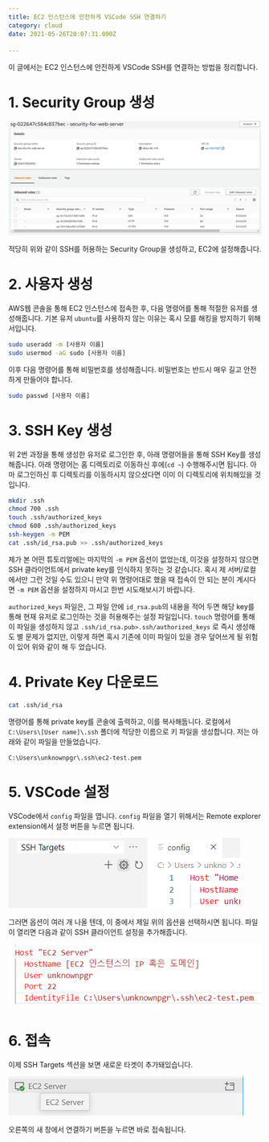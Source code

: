 ```yaml
---
title: EC2 인스턴스에 안전하게 VSCode SSH 연결하기
category: cloud
date: 2021-05-26T20:07:31.090Z

---
```


이 글에서는 EC2 인스턴스에 안전하게 VSCode SSH를 연결하는 방법을 정리합니다.

# 1. Security Group 생성

![image-20210527042758059](imgs/image-20210527042758059.png)

적당히 위와 같이 SSH를 허용하는 Security Group을 생성하고, EC2에 설정해줍니다.

# 2. 사용자 생성

AWS웹 콘솔을 통해 EC2 인스턴스에 접속한 후, 다음 명령어를 통해 적절한 유저를 생성해줍니다. 기본 유저 `ubuntu`를 사용하지 않는 이유는 혹시 모를 해킹을 방지하기 위해서입니다.

```bash
sudo useradd -m [사용자 이름]
sudo usermod -aG sudo [사용자 이름]
```

이후 다음 명령어를 통해 비밀번호를 생성해줍니다. 비밀번호는 반드시 매우 길고 안전하게 만들어야 합니다.

```bash
sudo passwd [사용자 이름]
```

# 3. SSH Key 생성

위 2번 과정을 통해 생성한 유저로 로그인한 후, 아래 명령어들을 통해 SSH Key를 생성해줍니다. 아래 명령어는 홈 디렉토리로 이동하신 후에(`cd ~`) 수행해주시면 됩니다. 아마 로그인하신 후 디렉토리를 이동하시지 않으셨다면 이미 이 디렉토리에 위치해있을 것입니다.

```bash
mkdir .ssh
chmod 700 .ssh
touch .ssh/authorized_keys
chmod 600 .ssh/authorized_keys
ssh-keygen -m PEM
cat .ssh/id_rsa.pub >> .ssh/authorized_keys
```

제가 본 어떤 튜토리얼에는 마지막의 `-m PEM` 옵션이 없었는데, 이것을 설정하지 않으면 SSH 클라이언트에서 private key를 인식하지 못하는 것 같습니다. 혹시 제 서버/로컬에서만 그런 것일 수도 있으니 만약 위 명령어대로 했을 때 접속이 안 되는 분이 계시다면 `-m PEM` 옵션을 설정하지 마시고 한번 시도해보시기 바랍니다.

`authorized_keys` 파일은, 그 파일 안에 `id_rsa.pub`의 내용을 적어 두면 해당 key를 통해 현재 유저로 로그인하는 것을 허용해주는 설정 파일입니다. `touch` 명령어를 통해 이 파일을 생성하지 않고 `.ssh/id_rsa.pub>.ssh/authorized_keys` 로 즉시 생성해도 별 문제가 없지만, 이렇게 하면 혹시 기존에 이미 파일이 있을 경우 덮어쓰게 될 위험이 있어 위와 같이 해 두 었습니다.

# 4. Private Key 다운로드

```bash
cat .ssh/id_rsa
```

명령어를 통해 private key를 콘솔에 출력하고, 이를 복사해둡니다. 로컬에서 `C:\Users\[User name]\.ssh` 폴더에 적당한 이름으로 키 파일을 생성합니다. 저는 아래와 같이  파일을 만들었습니다.

```
C:\Users\unknownpgr\.ssh\ec2-test.pem
```

# 5. VSCode 설정

VSCode에서 `config` 파일을 엽니다. `config` 파일을 열기 위해서는 Remote explorer extension에서 설정 버튼을 누르면 됩니다.

![image-20210527043909356](imgs/image-20210527043909356.png)

그러면 옵션이 여러 개 나올 텐데, 이 중에서 제일 위의 옵션을 선택하시면 됩니다. 파일이 열리면 다음과 같이 SSH 클라이언트 설정을 추가해줍니다.

![image-20210527044058280](imgs/image-20210527044058280.png)

# 6. 접속

이제 SSH Targets 섹션을 보면 새로운 타겟이 추가돼있습니다.

![image-20210527044335771](imgs/image-20210527044335771.png)

오른쪽의 새 창에서 연결하기 버튼을 누르면 바로 접속됩니다.
